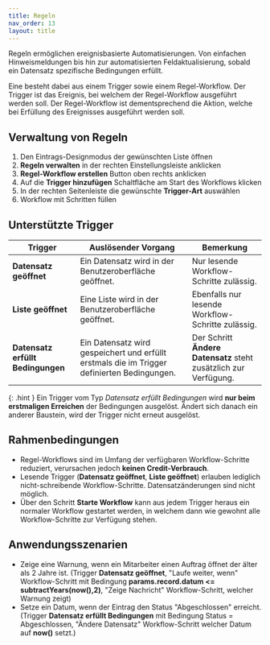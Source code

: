```yaml
---
title: Regeln
nav_order: 13
layout: title
---
```


Regeln ermöglichen ereignis­basierte Automatisierungen. Von einfachen Hinweis­meldungen bis hin zur automatisierten Feld­aktualisierung, sobald ein Datensatz spezifische Bedingungen erfüllt.

Eine besteht dabei aus einem Trigger sowie einem Regel-Workflow. Der Trigger ist das Ereignis, bei welchem der Regel-Workflow ausgeführt werden soll. Der Regel-Workflow ist dementsprechend die Aktion, welche bei Erfüllung des Ereignisses ausgeführt werden soll.

## Verwaltung von Regeln

1. Den Eintrags-Designmodus der gewünschten Liste öffnen
1. **Regeln verwalten** in der rechten Einstellungsleiste anklicken
1. **Regel-Workflow erstellen** Button oben rechts anklicken
1. Auf die **Trigger hinzufügen** Schaltfläche am Start des Workflows klicken
1. In der rechten Seitenleiste die gewünschte **Trigger-Art** auswählen
1. Workflow mit Schritten füllen

## Unterstützte Trigger

| Trigger                           | Auslösender Vorgang                                                                         | Bemerkung                                                        |
| --------------------------------- | ------------------------------------------------------------------------------------------- | ---------------------------------------------------------------- |
| **Datensatz geöffnet**            | Ein Datensatz wird in der Benutzeroberfläche geöffnet.                                      | Nur lesende Workflow-Schritte zulässig.                          |
| **Liste geöffnet**                | Eine Liste wird in der Benutzeroberfläche geöffnet.                                         | Ebenfalls nur lesende Workflow-Schritte zulässig.                |
| **Datensatz erfüllt Bedingungen** | Ein Datensatz wird gespeichert und erfüllt erstmals die im Trigger definierten Bedingungen. | Der Schritt **Ändere Datensatz** steht zusätzlich zur Verfügung. |

{: .hint }
Ein Trigger vom Typ _Datensatz erfüllt Bedingungen_ wird **nur beim erstmaligen Erreichen** der Bedingungen ausgelöst. Ändert sich danach ein anderer Baustein, wird der Trigger nicht erneut ausgelöst.

## Rahmenbedingungen

-   Regel-Workflows sind im Umfang der verfügbaren Workflow-Schritte reduziert, verursachen jedoch **keinen Credit-Verbrauch**.
-   Lesende Trigger (**Datensatz geöffnet**, **Liste geöffnet**) erlauben lediglich nicht-schreibende Workflow-Schritte. Datensatzänderungen sind nicht möglich.
-   Über den Schritt **Starte Workflow** kann aus jedem Trigger heraus ein normaler Workflow gestartet werden, in welchem dann wie gewohnt alle Workflow-Schritte zur Verfügung stehen.

## Anwendungsszenarien

-   Zeige eine Warnung, wenn ein Mitarbeiter einen Auftrag öffnet der älter als 2 Jahre ist. (Trigger **Datensatz geöffnet**, "Laufe weiter, wenn" Workflow-Schritt mit Bedingung **params.record.datum <= subtractYears(now(),2)**, "Zeige Nachricht" Workflow-Schritt, welcher Warnung zeigt)
-   Setze ein Datum, wenn der Eintrag den Status "Abgeschlossen" erreicht. (Trigger **Datensatz erfüllt Bedingungen** mit Bedingung Status = Abgeschlossen, "Ändere Datensatz" Workflow-Schritt welcher Datum auf **now()** setzt.)
